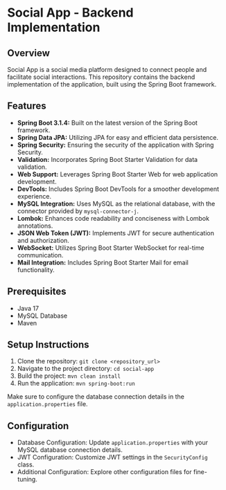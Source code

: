 # Social App - Backend Implementation

## Overview

Social App is a social media platform designed to connect people and facilitate social interactions. This repository contains the backend implementation of the application, built using the Spring Boot framework.

## Features

- **Spring Boot 3.1.4:** Built on the latest version of the Spring Boot framework.
- **Spring Data JPA:** Utilizing JPA for easy and efficient data persistence.
- **Spring Security:** Ensuring the security of the application with Spring Security.
- **Validation:** Incorporates Spring Boot Starter Validation for data validation.
- **Web Support:** Leverages Spring Boot Starter Web for web application development.
- **DevTools:** Includes Spring Boot DevTools for a smoother development experience.
- **MySQL Integration:** Uses MySQL as the relational database, with the connector provided by `mysql-connector-j`.
- **Lombok:** Enhances code readability and conciseness with Lombok annotations.
- **JSON Web Token (JWT):** Implements JWT for secure authentication and authorization.
- **WebSocket:** Utilizes Spring Boot Starter WebSocket for real-time communication.
- **Mail Integration:** Includes Spring Boot Starter Mail for email functionality.

## Prerequisites

- Java 17
- MySQL Database
- Maven

## Setup Instructions

1. Clone the repository: `git clone <repository_url>`
2. Navigate to the project directory: `cd social-app`
3. Build the project: `mvn clean install`
4. Run the application: `mvn spring-boot:run`

Make sure to configure the database connection details in the `application.properties` file.

## Configuration

- Database Configuration: Update `application.properties` with your MySQL database connection details.
- JWT Configuration: Customize JWT settings in the `SecurityConfig` class.
- Additional Configuration: Explore other configuration files for fine-tuning.
